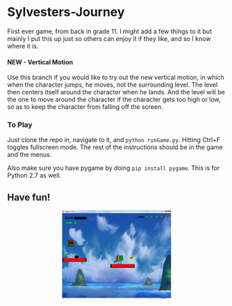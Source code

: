 # Sylvesters-Journey
First ever game, from back in grade 11. I might add a few things to it but mainly I
put this up just so others can enjoy it if they like, and so I know where it is.

#### NEW - Vertical Motion
Use this branch if you would like to try out the new vertical motion, in which when
the character jumps, he moves, not the surrounding level. The level then centers itself around
the character when he lands. And the level will be the one to move around the character if the
character gets too high or low, so as to keep the character from falling off the screen.

### To Play
Just clone the repo in, navigate to it, and `python runGame.py`. Hitting
Ctrl+F toggles fullscreen mode. The rest of the instructions should be in the
game and the menus.

Also make sure you have pygame by doing `pip install pygame`. This is for
Python 2.7 as well.

## Have fun!
<div align="middle">
<img width="50%" src="data/pictures/screenshot2.png"/>
</div>
